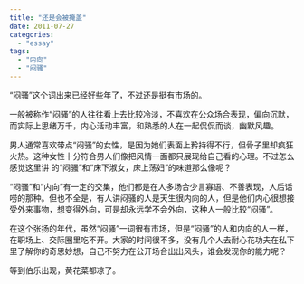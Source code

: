 ```yaml
---
title: "还是会被掩盖"
date: 2011-07-27
categories: 
  - "essay"
tags: 
  - "内向"
  - "闷骚"
---
```


“闷骚”这个词出来已经好些年了，不过还是挺有市场的。

一般被称作“闷骚”的人往往看上去比较冷淡，不喜欢在公众场合表现，偏向沉默，而实际上思绪万千，内心活动丰富，和熟悉的人在一起侃侃而谈，幽默风趣。

男人通常喜欢带点“闷骚”的女性，是因为她们表面上矜持得不行，但骨子里却疯狂火热。这种女性十分符合男人们像把风情一面都只展现给自己看的心理。不过怎么感觉这里讲 的“闷骚”和“床下淑女，床上荡妇”的味道那么像呢？

“闷骚”和“内向”有一定的交集，他们都是在人多场合少言寡语、不善表现，人后话唠的那种。但也不全是，有人讲闷骚的人是天生很内向的人，但是他们内心很想接受外来事物，想变得外向，可是却永远学不会外向，这种人一般比较“闷骚”。

在这个张扬的年代，虽然“闷骚”一词很有市场，但是“闷骚”的人和内向的人一样，在职场上、交际圈里吃不开。大家的时间很不多，没有几个人去耐心花功夫在私下里了解你的奇思妙想，自己不努力在公开场合出出风头，谁会发现你的能力呢？

等到伯乐出现，黄花菜都凉了。
